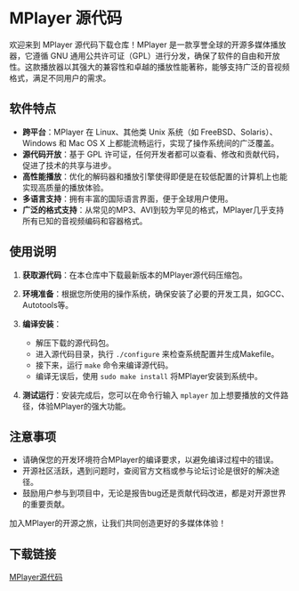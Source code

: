 # MPlayer 源代码

欢迎来到 MPlayer 源代码下载仓库！MPlayer 是一款享誉全球的开源多媒体播放器，它遵循 GNU 通用公共许可证（GPL）进行分发，确保了软件的自由和开放性。这款播放器以其强大的兼容性和卓越的播放性能著称，能够支持广泛的音视频格式，满足不同用户的需求。

## 软件特点

- **跨平台**：MPlayer 在 Linux、其他类 Unix 系统（如 FreeBSD、Solaris）、Windows 和 Mac OS X 上都能流畅运行，实现了操作系统间的广泛覆盖。
- **源代码开放**：基于 GPL 许可证，任何开发者都可以查看、修改和贡献代码，促进了技术的共享与进步。
- **高性能播放**：优化的解码器和播放引擎使得即便是在较低配置的计算机上也能实现高质量的播放体验。
- **多语言支持**：拥有丰富的国际语言界面，便于全球用户使用。
- **广泛的格式支持**：从常见的MP3、AVI到较为罕见的格式，MPlayer几乎支持所有已知的音视频编码和容器格式。

## 使用说明

1. **获取源代码**：在本仓库中下载最新版本的MPlayer源代码压缩包。
2. **环境准备**：根据您所使用的操作系统，确保安装了必要的开发工具，如GCC、Autotools等。
3. **编译安装**：
   - 解压下载的源代码包。
   - 进入源代码目录，执行 `./configure` 来检查系统配置并生成Makefile。
   - 接下来，运行 `make` 命令来编译源代码。
   - 编译无误后，使用 `sudo make install` 将MPlayer安装到系统中。
   
4. **测试运行**：安装完成后，您可以在命令行输入 `mplayer` 加上想要播放的文件路径，体验MPlayer的强大功能。

## 注意事项

- 请确保您的开发环境符合MPlayer的编译要求，以避免编译过程中的错误。
- 开源社区活跃，遇到问题时，查阅官方文档或参与论坛讨论是很好的解决途径。
- 鼓励用户参与到项目中，无论是报告bug还是贡献代码改进，都是对开源世界的重要贡献。

加入MPlayer的开源之旅，让我们共同创造更好的多媒体体验！

## 下载链接

[MPlayer源代码](https://pan.quark.cn/s/1843daef7bf8)